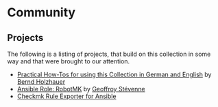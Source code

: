 # Community

## Projects
The following is a listing of projects, that build on this collection in some way and that were brought to our attention.
- [Practical How-Tos for using this Collection in German and English](https://github.com/bh2005/ansible-collection-checkmk-how-tos) by [Bernd Holzhauer](https://github.com/bh2005/)
- [Ansible Role: RobotMK](https://github.com/geof77/ansible-robotmk) by [Geoffroy Stévenne](https://github.com/geof77)
- [Checkmk Rule Exporter for Ansible](https://github.com/muehlings/ansible-collection-checkmk.helper)
